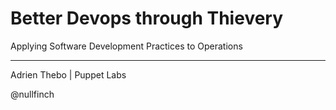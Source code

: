 Better Devops through Thievery
==============================

Applying Software Development Practices to Operations

- - -

Adrien Thebo \| Puppet Labs

@nullfinch
